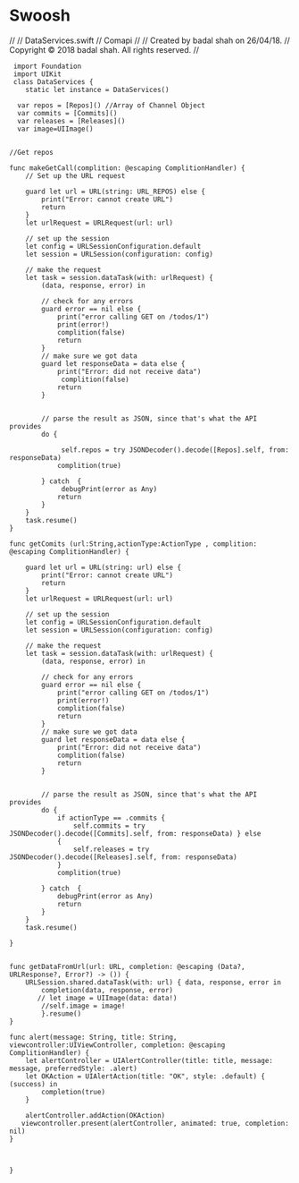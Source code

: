 # Swoosh

//
//  DataServices.swift
//  Comapi
//
//  Created by badal shah on 26/04/18.
//  Copyright © 2018 badal shah. All rights reserved.
//

     import Foundation
     import UIKit
     class DataServices {
        static let instance = DataServices()
    
      var repos = [Repos]() //Array of Channel Object
      var commits = [Commits]()
      var releases = [Releases]()
      var image=UIImage()

    
    //Get repos

    func makeGetCall(complition: @escaping ComplitionHandler) {
        // Set up the URL request
       
        guard let url = URL(string: URL_REPOS) else {
            print("Error: cannot create URL")
            return
        }
        let urlRequest = URLRequest(url: url)
        
        // set up the session
        let config = URLSessionConfiguration.default
        let session = URLSession(configuration: config)
        
        // make the request
        let task = session.dataTask(with: urlRequest) {
            (data, response, error) in
           
            // check for any errors
            guard error == nil else {
                print("error calling GET on /todos/1")
                print(error!)
                complition(false)
                return
            }
            // make sure we got data
            guard let responseData = data else {
                print("Error: did not receive data")
                 complition(false)
                return
            }

            
            // parse the result as JSON, since that's what the API provides
            do {

                 self.repos = try JSONDecoder().decode([Repos].self, from: responseData)
                complition(true)

            } catch  {
                 debugPrint(error as Any)
                return
            }
        }
        task.resume()
    }
    
    func getComits (url:String,actionType:ActionType , complition: @escaping ComplitionHandler) {
        
        guard let url = URL(string: url) else {
            print("Error: cannot create URL")
            return
        }
        let urlRequest = URLRequest(url: url)
        
        // set up the session
        let config = URLSessionConfiguration.default
        let session = URLSession(configuration: config)
        
        // make the request
        let task = session.dataTask(with: urlRequest) {
            (data, response, error) in
            
            // check for any errors
            guard error == nil else {
                print("error calling GET on /todos/1")
                print(error!)
                complition(false)
                return
            }
            // make sure we got data
            guard let responseData = data else {
                print("Error: did not receive data")
                complition(false)
                return
            }
            
            
            // parse the result as JSON, since that's what the API provides
            do {
                if actionType == .commits {
                    self.commits = try JSONDecoder().decode([Commits].self, from: responseData) } else
                {
                    self.releases = try JSONDecoder().decode([Releases].self, from: responseData)
                }
                complition(true)
                
            } catch  {
                debugPrint(error as Any)
                return
            }
        }
        task.resume()
        
    }
    
    
    func getDataFromUrl(url: URL, completion: @escaping (Data?, URLResponse?, Error?) -> ()) {
        URLSession.shared.dataTask(with: url) { data, response, error in
            completion(data, response, error)
           // let image = UIImage(data: data!)
            //self.image = image!
            }.resume()
    }
    
    func alert(message: String, title: String, viewcontroller:UIViewController, completion: @escaping ComplitionHandler) {
        let alertController = UIAlertController(title: title, message: message, preferredStyle: .alert)
        let OKAction = UIAlertAction(title: "OK", style: .default) { (success) in
            completion(true)
        }
       
        alertController.addAction(OKAction)
       viewcontroller.present(alertController, animated: true, completion: nil)
    }
    

        
    }
